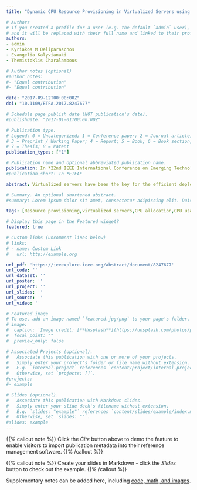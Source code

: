 ```yaml
---
title: "Dynamic CPU Resource Provisioning in Virtualized Servers using Maximum Correntropy Criterion Kalman Filters"

# Authors
# If you created a profile for a user (e.g. the default `admin` user), write the username (folder name) here 
# and it will be replaced with their full name and linked to their profile.
authors:
- admin
- Kyriakos M Deliparaschos
- Evangelia Kalyvianaki
- Themistoklis Charalambous

# Author notes (optional)
#author_notes:
#- "Equal contribution"
#- "Equal contribution"

date: "2017-09-12T00:00:00Z"
doi: "10.1109/ETFA.2017.8247677"

# Schedule page publish date (NOT publication's date).
#publishDate: "2017-01-01T00:00:00Z"

# Publication type.
# Legend: 0 = Uncategorized; 1 = Conference paper; 2 = Journal article;
# 3 = Preprint / Working Paper; 4 = Report; 5 = Book; 6 = Book section;
# 7 = Thesis; 8 = Patent
publication_types: ["1"]

# Publication name and optional abbreviated publication name.
publication: In *22nd IEEE International Conference on Emerging Technologies and Factory Automation (ETFA)*
#publication_short: In *ETFA*

abstract: Virtualized servers have been the key for the efficient deployment of cloud applications. As the application demand increases, it is important to dynamically adjust the CPU allocation of each component in order to save resources for other applications and keep performance high, e.g., the client mean response time (mRT) should be kept below a Quality of Service (QoS) target. In this work, a new form of Kalman filter, called the Maximum Correntropy Criterion Kalman Filter (MCC-KF), has been used in order to predict, and hence, adjust the CPU allocations of each component while the RUBiS auction site workload changes randomly as the number of clients varies. MCC-KF has shown high performance when the noise is non-Gaussian, as it is the case in the CPU usage. Numerical evaluations compare our designed framework with other current state-of-the-art using real-data via the RUBiS benchmark website deployed on a prototype Xen-virtualized cluster.

# Summary. An optional shortened abstract.
#summary: Lorem ipsum dolor sit amet, consectetur adipiscing elit. Duis posuere tellus ac convallis placerat. Proin tincidunt magna sed ex sollicitudin condimentum.

tags: [Resource provisioning,virtualized servers,CPU allocation,CPU usage,RUBiS,Kalman filter]

# Display this page in the Featured widget?
featured: true

# Custom links (uncomment lines below)
# links:
# - name: Custom Link
#   url: http://example.org

url_pdf: 'https://ieeexplore.ieee.org/abstract/document/8247677'
url_code: ''
url_dataset: ''
url_poster: ''
url_project: ''
url_slides: ''
url_source: ''
url_video: ''

# Featured image
# To use, add an image named `featured.jpg/png` to your page's folder. 
# image:
#  caption: 'Image credit: [**Unsplash**](https://unsplash.com/photos/pLCdAaMFLTE)'
#  focal_point: ""
#  preview_only: false

# Associated Projects (optional).
#   Associate this publication with one or more of your projects.
#   Simply enter your project's folder or file name without extension.
#   E.g. `internal-project` references `content/project/internal-project/index.md`.
#   Otherwise, set `projects: []`.
#projects:
#- example

# Slides (optional).
#   Associate this publication with Markdown slides.
#   Simply enter your slide deck's filename without extension.
#   E.g. `slides: "example"` references `content/slides/example/index.md`.
#   Otherwise, set `slides: ""`.
#slides: example
---
```


{{% callout note %}}
Click the *Cite* button above to demo the feature to enable visitors to import publication metadata into their reference management software.
{{% /callout %}}

{{% callout note %}}
Create your slides in Markdown - click the *Slides* button to check out the example.
{{% /callout %}}

Supplementary notes can be added here, including [code, math, and images](https://wowchemy.com/docs/writing-markdown-latex/).
